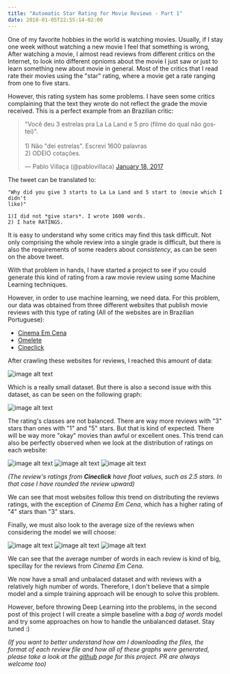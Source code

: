 ```yaml
---
title: "Automatic Star Rating for Movie Reviews - Part 1"
date: 2018-01-05T22:55:14-02:00
---
```


One of my favorite hobbies in the world is watching movies. Usually, if I stay
one week without watching a new movie I feel that something is wrong, After
watching a movie, I almost read reviews from different critics on the Internet,
to look into different opnioms about the movie I just saw or just to learn
something new about movie in general. Most of the critics that I read rate their
movies using the "star" rating, where a movie get a rate ranging from one to
five stars.

However, this rating system has some problems. I have seen some critics
complaining that the text they wrote do not reflect the grade the movie
received. This is a perfect example from an Brazilian critic:

<blockquote class="twitter-tweet" data-lang="en"><p lang="pt" dir="ltr">&quot;Você deu 3 estrelas pra La La Land e 5 pro (filme do qual não gostei)&quot;. <br><br>1) Não &quot;dei estrelas&quot;. Escrevi 1600 palavras<br>2) ODEIO cotações.</p>&mdash; Pablo Villaça (@pablovillaca) <a href="https://twitter.com/pablovillaca/status/821713080518381568?ref_src=twsrc%5Etfw">January 18, 2017</a></blockquote>
<script async src="https://platform.twitter.com/widgets.js" charset="utf-8"></script>

The tweet can be translated to:

```
"Why did you give 3 starts to La La Land and 5 start to (movie which I didn't
like)"

1)I did not *give stars*. I wrote 1600 words.
2) I hate RATINGS.
```

It is easy to understand why some critics may find this task difficult. Not only
comprising the whole review into a single grade is difficult, but there is also
the requirements of some readers about *consistency*, as can be seen on the
above tweet.

With that problem in hands, I have started a project to see if you could
generate this kind of rating from a raw movie review using some Machine Learning
techniques.

However, in order to use machine learning, we need data. For this problem, our
data was obtained from three different websites that publish movie reviews with
this type of rating (All of the websites are in Brazilian Portuguese):

* [Cinema Em Cena](http://cinemaemcena.cartacapital.com.br/)
* [Omelete](http://omelete.uol.com.br/)
* [Cineclick](http://cineclick.com.br/)

After crawling these websites for reviews, I reached this amount of data:

![image alt text](/automatic-star-rating-for-movie-reviews-part-1/total_number_of_reviews.png)

Which is a really small dataset. But there is also a second issue with this
dataset, as can be seen on the following graph:

![image alt text](/automatic-star-rating-for-movie-reviews-part-1/reviews_vs_ratings.png)

The rating's classes are not balanced. There are way more reviews with "3" stars
than ones with "1" and "5" stars. But that is kind of expected. There will be
way more "okay" movies than awful or excellent ones. This trend can also be
perfectly observed when we look at the distribution of ratings on each website:

![image alt text](/automatic-star-rating-for-movie-reviews-part-1/omelete_number_of_reviews.png)
![image alt text](/automatic-star-rating-for-movie-reviews-part-1/cinema_em_cena_number_of_reviews.png)
![image alt text](/automatic-star-rating-for-movie-reviews-part-1/cineclick_number_of_reviews.png)

*(The review's ratings from **Cineclick** have float values, such as 2.5 stars.
In that case I have rounded the review upward)*

We can see that most websites follow this trend on distributing the reviews
ratings, with the exception of *Cinema Em Cena*, which has a higher rating of
"4" stars than "3" stars.

Finally, we must also look to the average size of the reviews when considering
the model we will choose:


![image alt text](/automatic-star-rating-for-movie-reviews-part-1/omelete_sentences_size.png)
![image alt text](/automatic-star-rating-for-movie-reviews-part-1/cinema_em_cena_sentences_size.png)
![image alt text](/automatic-star-rating-for-movie-reviews-part-1/cineclick_sentences_size.png)

We can see that the average number of words in each review is kind of big,
specillay for the reviews from *Cinema Em Cena*.

We now have a small and unbalaced dataset and with reviews with a relatively
high number of words. Therefore, I don't believe that a simple model and a
simple training approach will be enough to solve this problem.

However, before throwing Deep Learning into the problems, in the second post of
this project I will create a simple baseline with a *bag of words* model and try some approaches on how to handle
the unbalanced dataset. Stay tuned :)

*(If you want to better understand how am I downloading the files, the format of
each review file and how all of these graphs were generated, please take a look
at the [github](https://github.com/lucasmoura/movie_critic_stars) page for this
project. PR are always welcome too)*
